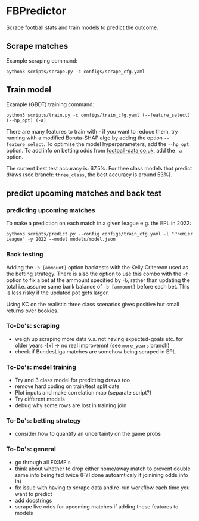 # FBPredictor

Scrape football stats and train models to predict the outcome. 

## Scrape matches

Example scraping command:

```
python3 scripts/scrape.py -c configs/scrape_cfg.yaml
```




## Train model

Example (GBDT) training command:

```
python3 scripts/train.py -c configs/train_cfg.yaml (--feature_select) (--hp_opt) (-a)
```

There are many features to train with - if you want to reduce them, try running with a modified Boruta-SHAP algo by adding the option `--feature_select`. To optimise the model hyperparameters, add the `--hp_opt` option. To add info on betting odds from [football-data.co.uk](https://www.football-data.co.uk), add the `-a` option.

The current best test accuracy is: 67.5%. For thee class models that predict draws (see branch: `three_class`, the best accuracy is around 53%). 




## predict upcoming matches and back test


### predicting upcoming matches
To make a prediction on each match in a given league e.g. the EPL in 2022:

```
python3 scripts/predict.py --config configs/train_cfg.yaml -l "Premier League" -y 2022 --model models/model.json 
```

### Back testing

Adding the `-b [ammount]` option backtests with the Kelly Critereon used as the betting strategy. There is also the option to use this combo with the `-f` option to fix a bet at the ammount specified by `-b`, rather than updating the total i.e. assume same bank balance of `-b [ammount]` before each bet. This is less risky if the updated pot gets larger.


Using KC on the realistic three class scenarios gives positive but small returns over bookies.



### To-Do's: scraping
* weigh up scraping more data v.s. not having expected-goals etc. for older years -[x] -> no real improvemnt (see `more_years` branch)
* check if BundesLiga matches are somehow being scraped in EPL 

### To-Do's: model training
* Try and 3 class model for predicting draws too
* remove hard coding on train/test split date
* Plot inputs and make correlation map (separate script?)
* Try different models
* debug why some rows are lost in training join

### To-Do's: betting strategy
* consider how to quantify an uncertainty on the game probs

### To-Do's: general
* go through all FIXME's
* think about whether to drop either home/away match to prevent double same info being fed twice (FYI done autoamticaly if joinining odds info in)
* fix issue with having to scrape data and re-run workflow each time you want to predict
* add docstrings
* scrape live odds for upcoming matches if adding these features to models
